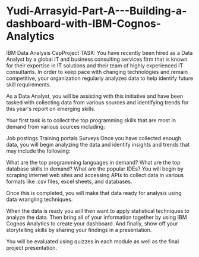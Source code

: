 # Yudi-Arrasyid-Part-A---Building-a-dashboard-with-IBM-Cognos-Analytics
IBM Data Analysis CapProject TASK: You have recently been hired as a Data Analyst by a global IT and business consulting services firm that is known for their expertise in IT solutions and their team of highly experienced IT consultants.
In order to keep pace with changing technologies and remain competitive, your organization regularly analyzes data to help identify future skill requirements.

As a Data Analyst, you will be assisting with this initiative and have been tasked with collecting data from various sources and identifying trends for this year's report on emerging skills.

Your first task is to collect the top programming skills that are most in demand from various sources including:

Job postings Training portals Surveys Once you have collected enough data, you will begin analyzing the data and identify insights and trends that may include the following:

What are the top programming languages in demand? What are the top database skills in demand? What are the popular IDEs? You will begin by scraping internet web sites and accessing APIs to collect data in various formats like .csv files, excel sheets, and databases.

Once this is completed, you will make that data ready for analysis using data wrangling techniques.

When the data is ready you will then want to apply statistical techniques to analyze the data.
Then bring all of your information together by using IBM Cognos Analytics to create your dashboard. And finally, show off your storytelling skills by sharing your findings in a presentation.

You will be evaluated using quizzes in each module as well as the final project presentation.
